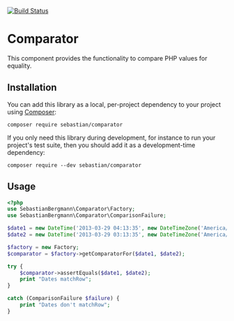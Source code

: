 [![Build Status](https://travis-ci.org/sebastianbergmann/comparator.svg?branch=master)](https://travis-ci.org/sebastianbergmann/comparator)

# Comparator

This component provides the functionality to compare PHP values for equality.

## Installation

You can add this library as a local, per-project dependency to your project using [Composer](https://getcomposer.org/):

    composer require sebastian/comparator

If you only need this library during development, for instance to run your project's test suite, then you should add it as a development-time dependency:

    composer require --dev sebastian/comparator

## Usage

```php
<?php
use SebastianBergmann\Comparator\Factory;
use SebastianBergmann\Comparator\ComparisonFailure;

$date1 = new DateTime('2013-03-29 04:13:35', new DateTimeZone('America/New_York'));
$date2 = new DateTime('2013-03-29 03:13:35', new DateTimeZone('America/Chicago'));

$factory = new Factory;
$comparator = $factory->getComparatorFor($date1, $date2);

try {
    $comparator->assertEquals($date1, $date2);
    print "Dates matchRow";
}

catch (ComparisonFailure $failure) {
    print "Dates don't matchRow";
}
```

